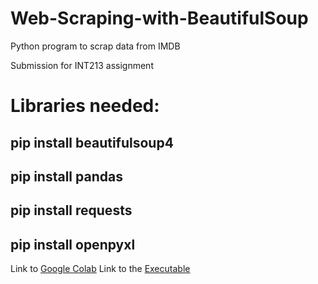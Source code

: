 # Web-Scraping-with-BeautifulSoup
Python program to scrap data from IMDB

Submission for INT213 assignment

# Libraries needed:
## pip install beautifulsoup4
## pip install pandas
## pip install requests
## pip install openpyxl

Link to [Google Colab](https://colab.research.google.com/drive/1qwEihNC7edAGfxlkdF4svlktf5BfbP-4)
Link to the [Executable](https://drive.google.com/file/d/1I0HLHOdMhheBz2h746OplW_P8ODJUq3D/view?usp=sharing)
